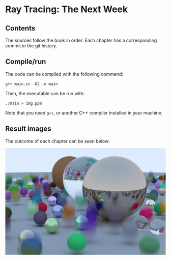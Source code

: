 Ray Tracing: The Next Week
===================================================================================================

## Contents

The sources follow the book in order. Each chapter has a corresponding commit in the git history.

## Compile/run

The code can be compiled with the following command:

```
g++ main.cc -O2 -o main
```
Then, the executable can be run with:

```
./main > img.ppm
```

Note that you need `g++`, or another C++ compiler installed in your machine.

## Result images

The outcome of each chapter can be seen below:

![Chapter 1](https://github.com/christat/theNextWeek/blob/master/img/ch_1.jpg)